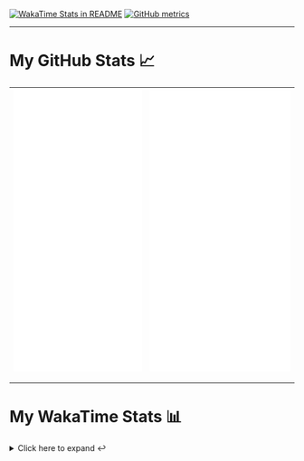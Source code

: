 [![WakaTime Stats in README](https://github.com/LOsioChico/LOsioChico/actions/workflows/waka.yml/badge.svg)](https://github.com/LOsioChico/LOsioChico/actions/workflows/waka.yml) [![GitHub metrics](https://github.com/LOsioChico/LOsioChico/actions/workflows/metrics.yml/badge.svg)](https://github.com/LOsioChico/LOsioChico/actions/workflows/metrics.yml)

---

# My GitHub Stats 📈

| ![](./assets/metrics.svg) | ![](./assets/metrics2.svg) |
| ------------------------- | -------------------------- |

---

# My WakaTime Stats 📊

<details>
<summary>Click here to expand ↩️</summary>
<br>

<!--START_SECTION:waka-->
![Code Time](http://img.shields.io/badge/Code%20Time-2%2C065%20hrs%206%20mins-blue)

![Lines of code](https://img.shields.io/badge/From%20Hello%20World%20I%27ve%20Written-387.7%20thousand%20lines%20of%20code-blue)

**🐱 My GitHub Data** 

> 📦 669.6 kB Used in GitHub's Storage 
 > 
> 🏆 11 Contributions in the Year 2025
 > 
> 🚫 Not Opted to Hire
 > 
> 📜 28 Public Repositories 
 > 
> 🔑 32 Private Repositories 
 > 
**I'm a Night 🦉** 

```text
🌞 Morning                606 commits         ███░░░░░░░░░░░░░░░░░░░░░░   13.88 % 
🌆 Daytime                1368 commits        ████████░░░░░░░░░░░░░░░░░   31.33 % 
🌃 Evening                1496 commits        █████████░░░░░░░░░░░░░░░░   34.26 % 
🌙 Night                  896 commits         █████░░░░░░░░░░░░░░░░░░░░   20.52 % 
```
📅 **I'm Most Productive on Thursday** 

```text
Monday                   616 commits         ████░░░░░░░░░░░░░░░░░░░░░   14.11 % 
Tuesday                  652 commits         ████░░░░░░░░░░░░░░░░░░░░░   14.93 % 
Wednesday                488 commits         ███░░░░░░░░░░░░░░░░░░░░░░   11.18 % 
Thursday                 798 commits         █████░░░░░░░░░░░░░░░░░░░░   18.28 % 
Friday                   665 commits         ████░░░░░░░░░░░░░░░░░░░░░   15.23 % 
Saturday                 744 commits         ████░░░░░░░░░░░░░░░░░░░░░   17.04 % 
Sunday                   403 commits         ██░░░░░░░░░░░░░░░░░░░░░░░   09.23 % 
```


📊 **This Week I Spent My Time On** 

```text
💬 Programming Languages: 
Scala                    9 hrs 4 mins        ███████████████████████░░   91.87 % 
JSON                     14 mins             █░░░░░░░░░░░░░░░░░░░░░░░░   02.52 % 
Markdown                 14 mins             █░░░░░░░░░░░░░░░░░░░░░░░░   02.37 % 
Python                   10 mins             ░░░░░░░░░░░░░░░░░░░░░░░░░   01.83 % 
Other                    5 mins              ░░░░░░░░░░░░░░░░░░░░░░░░░   01.01 % 
```

**I Mostly Code in TypeScript** 

```text
TypeScript               33 repos            █████████████░░░░░░░░░░░░   52.38 % 
Scala                    8 repos             ███░░░░░░░░░░░░░░░░░░░░░░   12.70 % 
JavaScript               6 repos             ██░░░░░░░░░░░░░░░░░░░░░░░   09.52 % 
CSS                      5 repos             ██░░░░░░░░░░░░░░░░░░░░░░░   07.94 % 
Java                     2 repos             █░░░░░░░░░░░░░░░░░░░░░░░░   03.17 % 
```




 Last Updated on 20/03/2025 01:04:07 UTC
<!--END_SECTION:waka-->

## </details>
